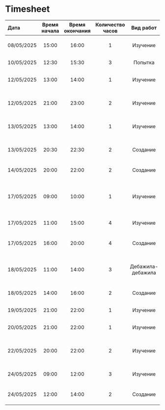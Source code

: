 # Timesheet



| Дата  | Время начала  | Время окончания | Количество часов | Вид работ | Работа |
|:---|:---:|:---:|:---:|:---:|:---|
| 08/05/2025 | 15:00 | 16:00 | 1 | Изучение | про разницу application.properties и application.yaml |
| 10/05/2025 | 12:30 | 15:30 | 3 | Попытка | запустить FRONT - не получлось |
| 12/05/2025 | 13:00 | 14:00 | 1 | Изучение | Просмотр лекции модуля 11 про Spring Security |
| 12/05/2025 | 21:00 | 23:00 | 2 | Изучение | Просмотр лекции модуль 11 про Method security и OAuth2 |
| 13/05/2025 | 13:00 | 14:00 | 1 | Изучение | Чтение статьи на javarush.com о Spring Security |
| 13/05/2025 | 20:30 | 22:30 | 2 | Создание | структуры проекта, схемы БД, Spring Boot проекта, entity, repository |
| 14/05/2025 | 20:00 | 22:00 | 2 | Создание | DTO и Security Configuration |
| 17/05/2025 | 09:00 | 10:00 | 1 | Изучение | видео на javarush.com как сделать авторизацию в Spring Boot v2 и JWT |
| 17/05/2025 | 11:00 | 15:00 | 4 | Изучение | Spring АйО, Spring Security | разберём по полочкам токены, фильтры и авторизацию |
| 17/05/2025 | 16:00 | 20:00 | 4 | Создание | JWT аутентификации, компилируется, но не работает |
| 18/05/2025 | 11:00 | 14:00 | 3 | Дебажила-дебажила | JWT аутентификацию - нашла и добавила артифакт jaxb-api |
| 18/05/2025 | 14:00 | 16:00 | 2 | Создание | бизнес контроллера и работы тестового endpoint |
| 19/05/2025 | 21:00 | 22:00 | 1 | Изучение | как сделать logout - не получилось |
| 20/05/2025 | 21:00 | 22:00 | 1 | Изучение | как определить пользователя по токену|
| 22/05/2025 | 20:00 | 22:00 | 2 | Изучение | как определить пользователя по токену, видимо, никак :( |
| 24/05/2025 | 09:00 | 12:00 | 3 | Изучение | как определить пользователя по токену |
| 24/05/2025 | 12:00 | 14:00 | 2 | Создание | JWT сервис и метод извлечения имени из токена |